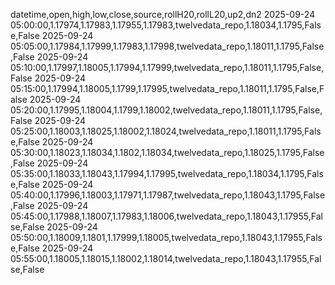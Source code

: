 datetime,open,high,low,close,source,rollH20,rollL20,up2,dn2
2025-09-24 05:00:00,1.17974,1.17983,1.17955,1.17983,twelvedata_repo,1.18034,1.1795,False,False
2025-09-24 05:05:00,1.17984,1.17999,1.17983,1.17998,twelvedata_repo,1.18011,1.1795,False,False
2025-09-24 05:10:00,1.17997,1.18005,1.17994,1.17999,twelvedata_repo,1.18011,1.1795,False,False
2025-09-24 05:15:00,1.17994,1.18005,1.1799,1.17995,twelvedata_repo,1.18011,1.1795,False,False
2025-09-24 05:20:00,1.17995,1.18004,1.1799,1.18002,twelvedata_repo,1.18011,1.1795,False,False
2025-09-24 05:25:00,1.18003,1.18025,1.18002,1.18024,twelvedata_repo,1.18011,1.1795,False,False
2025-09-24 05:30:00,1.18023,1.18034,1.1802,1.18034,twelvedata_repo,1.18025,1.1795,False,False
2025-09-24 05:35:00,1.18033,1.18043,1.17994,1.17995,twelvedata_repo,1.18034,1.1795,False,False
2025-09-24 05:40:00,1.17996,1.18003,1.17971,1.17987,twelvedata_repo,1.18043,1.1795,False,False
2025-09-24 05:45:00,1.17988,1.18007,1.17983,1.18006,twelvedata_repo,1.18043,1.17955,False,False
2025-09-24 05:50:00,1.18009,1.1801,1.17999,1.18005,twelvedata_repo,1.18043,1.17955,False,False
2025-09-24 05:55:00,1.18005,1.18015,1.18002,1.18014,twelvedata_repo,1.18043,1.17955,False,False
